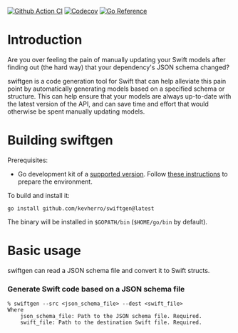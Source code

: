 [![Github Action CI](https://github.com/kevherro/swiftgen/workflows/ci/badge.svg)](https://github.com/kevherro/swiftgen/actions)
[![Codecov](https://codecov.io/gh/kevherro/swiftgen/graph/badge.svg)](https://codecov.io/gh/kevherro/swiftgen)
[![Go Reference](https://pkg.go.dev/badge/github.com/kevherro/swiftgen.svg)](https://pkg.go.dev/github.com/kevherro/swiftgen)

# Introduction

Are you over feeling the pain of manually updating your Swift models
after finding out (the hard way) that your dependency's JSON schema changed?

swiftgen is a code generation tool for Swift that can help alleviate this pain
point by automatically generating models based on a specified schema or structure.
This can help ensure that your models are always up-to-date with the latest version of the API,
and can save time and effort that would otherwise be spent manually updating models.

# Building swiftgen

Prerequisites:

- Go development kit of a [supported version](https://golang.org/doc/devel/release.html#policy).
  Follow [these instructions](http://golang.org/doc/code.html) to prepare
  the environment.

To build and install it:

    go install github.com/kevherro/swiftgen@latest

The binary will be installed in `$GOPATH/bin` (`$HOME/go/bin` by default).

# Basic usage

swiftgen can read a JSON schema file and convert it to Swift structs.

### Generate Swift code based on a JSON schema file

```
% swiftgen --src <json_schema_file> --dest <swift_file>
Where
    json_schema_file: Path to the JSON schema file. Required.
    swift_file: Path to the destination Swift file. Required.
```
